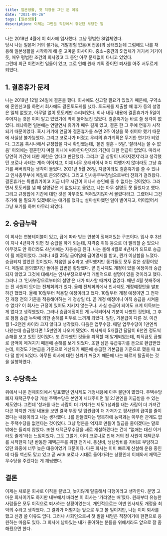 ```yaml
---
title: 일본생활, 첫 직장을 그만 둔 이유
date: "2021-09-26"
tags: [일본생활]
description: 이제는 그만둔 직장에서 겪었던 부당한 일
---
```


나는 2018년 4월에 이 회사에 입사했다. 그냥 평범한 SI업체였다.  
당시 나는 일본어 거의 불가능, 개발경험 없음(비전공)의 상태였는데 그럼에도 나를 채용해 일본생활을 시작하게 해 준 고마운 회사이다. 중소~중견의 SI업체가 거기서 거기이듯, 매우 평범한 조건의 회사였고 그 동안 아무 문제없이 다니고 있었다.  
그런데 최근 이런저런 일들이 있고, 그로 인해 원래 계획 중이던 퇴사를 아주 서두르게 되었다.

## 1. 결혼휴가 문제
나는 2019년 12월 24일에 결혼을 했다.
회사에도 신고할 필요가 있었기 때문에, 구약소에 혼인신고를 하면서 회사에도 결혼토도케를 냈다. 토도케를 제출할 때 휴가 등의 설명은 일체 없었고, 아무말 없이 토도케만 수리되었다. 회사 내규 내용에 결혼휴가가 5일이 주어지는 것은 이미 알고 있었기에 딱히 물어보진 않았다.
결혼휴가는 바로 쓸 생각이 없었다. 왜냐하면 일본에는 연말연시 휴가가 매우 길게 있고, 결혼 한 그 주에 연휴가 시작되기 때문이었다. 혹시 거기에 연달아 결혼휴가를 쓰면 2주 이상을 쭉 쉬어야 했기 때문에 사실상 불가능했다.
그리고 코로나가 터졌고 우리의 휴가계획은 무기한 연기가 되었다. 그즈음 혹시나해서 규정집을 다시 확인했는데,
‘본인 결혼 - 5일’, ‘잘라서는 쓸 수 없음'
이외에는 결혼한지 며칠 이내에 써야한다던지의 기간에 대한 언급이 없었다. 따라서 당연히 기간에 대한 제한은 없다고 판단했다.
그리고 ‘곧 상황이 나아지겠지’라고 생각했던 코로나 사태는 계속 이어지고, 이제 너무 오래되어서 어디 여행가지 않더라도 그냥 휴가를 써버리자는 생각이 들었다.
2021년 5월 26일, 지금이라도 결혼휴가를 쓸 수 있냐고 인사총무부에 메일로 문의하였다. 그리고 인사총무부장님으로부터 전화가 걸려왔다.
결혼휴가는 특별휴가이고 지금 너무 시간이 지나서 승인해 줄 수 없다는 것이었다. 그러면서 토도케를 낼 때 설명같은 게 없었냐고 물었고, 나는 아무 설명도 못 들었다고 했다. 그리고 규정집에 기간에 대한 것은 아무것도 적혀있지않아서 몰랐다라고. 그랬더니 그건 추가해 둘 필요가 있겠네라는 얘기를 했다;;;
설마설마했던 일이 벌어지고, 어이없어서 그냥 포기를 하며 마무리 되었다.

## 2. 승급누락
이 회사는 연봉테이블이 있고, 급에 따라 받는 연봉이 정해져있는 구조이다.
입사 후 3년이 지나 4년차가 되면 첫 승급을 하게 되는데, 자격증 취득 등으로 더 빨리할 순 있으나 아무것도 안 하더라도 4년차에는 자동승급 된다.
나는 올해 4월로 4년차가 되므로 승급이 될 예정이었다. 그러나 4월 25일 급여일에 급여명세를 받고, 뭔가 이상함을 느꼈다. 승급되지 않았던 것이었다.
처음엔 실수라고 생각했지만 동기들도 모두 같은 상황이었다. 메일로 문의했지만 돌아온 답변은 황당했다. 곧 인사제도 개정이 있을 예정이라 승급되지 않았고 그것에 대해서는 인사부장으로부터 개별적으로 설명이 있을 것이라고 했다.
그러나 그 ‘인사부장으로부터의 설명’은 내가 퇴사할 때까지 없었다.
매년 4월 첫째주에는 전 사원이 모이는 전체회의가 있다. 올해 전체회의에서 인사제도 개정예정안을 발표하긴 했었다. 올해 10월부터 적용할 예정이라고 했다.
10월부터 개정 예정이면 그 전까진 개정 전의 기준을 적용해야하는 게 정상일 터. 곧 개정 예정이니 아직 승급을 시켜줄 수 없다? 이 회사는 규정이 있어도 지키지 않는구나.
사실 승급이 되어도 크게 이득보는 게 없다고 생각했었다. 그러나 승급예정이던 게 누락되어서 기분이 나빴던 것인데, 그 후로 점점 승급 누락에 의한 손해를 피부로 느끼게 되었다.
일단, 기본급이 다른 것. 이건 월 1~2천엔 차이라 크지 않다고 생각했다. 다음은 업무수당. 매달 업무수당이 1만엔씩 나왔는데 승급했다면 1.5만엔이 나오게 됐었다. 퇴사까지 5개월간 달달이 6천엔 정도씩 손해를 보고 있던 것이었다.
또 간과했던 것들을 퇴직할 때 알게되었는데, 퇴직금도 급별로 금액이 메겨지기 때문에 손해를 보게 되었다. 또한 남은 유급휴가를 돈으로 환급받았는데, 이것도 기본급을 기준으로 계산되기 때문에 승급한 기본급을 기준으로 했을 때 보다 덜 받게 되었다.
아무튼 회사에 대한 신뢰가 깨졌기 때문에 나는 빠르게 탈출하는 것을 실행하였다.

## 3. 수당축소
위에서 나온 전체회의에서 발표했던 인사제도 개정내용에 아주 불만이 많았다.
주택수당 폐지
재택근무수당 개설
주택수당은 본인이 세대주이면 월 2.1만엔을 지급받을 수 있는 제도였다. 그런데 ‘성과를 내는 사람이 더 가져가는 제도'(성과를 내는 사람이 더 가져간다곤 하지만 개정 내용을 보면 결국 부장 및 임원급이 더 가져가고 평사원의 급여를 줄이겠다는 내용이라고 나는 생각했다…)를 만들겠다는 명목하에 능력과는 아무런 관계도 없는 주택수당을 없앤다는 것이었다.
그냥 명분을 억지로 만들어 월급을 줄이겠다는 말로 밖에는 들리지 않았다.
또한 재택근무수당을 새로 개설하겠다는 건데 “없애는 대신 이거라도 줄게”라는 느낌이었다.
그도 그럴게, 이미 코로나로 인해 거의 전 사원이 재택근무를 시작한지 1년 반동안 재택근무를 위한 전기세, 통신비, 냉난방비를 자비로 부담하고 있던 와중에 너무 늦은 대응이었기 때문이다.
다른 회사는 이미 빠르게 신설해 운용 중인데 다들 백신도 맞고 있고 곧 with 코로나 시대로 들어가려는 상황인데 이제와서 재택근무수당을 주겠다는 게 괘씸했다.

## 결론
이제는 새로운 회사로 이직을 끝냈고, 늦지않게 탈출해서 다행이라고 생각한다. 분명 고마운 회사이기도 하지만 내부에서 바라본 이 회사는 ‘가라앉는 배’였다. 원래부터 유능한 사람들은 모두 이직으로 퇴사하는 상황이었는데, 개인적으로는 이번 인사제도 개정을 최악의 수라고 생각했다. 그 결과가 어떨지는 앞으로 두고 볼 일이지만, 나는 이미 퇴사를 했고 신경 쓸 이유도 없다. 그러나 사회인으로써 첫 발을 내딛은 직장이기에 한편으로 응원하는 마음도 있다. 그 회사에 남아있는 내가 좋아하는 분들을 위해서라도 앞으로 잘 좀 해줬으면 한다.